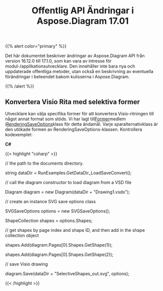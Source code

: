﻿---
title: Offentlig API Ändringar i Aspose.Diagram 17.01
type: docs
weight: 10
url: /sv/net/public-api-changes-in-aspose-diagram-17-01/
---
{{% alert color="primary" %}} 

Det här dokumentet beskriver ändringar av Aspose.Diagram API från version 16.12.0 till 17.1.0, som kan vara av intresse för modul-/applikationsutvecklare. Den innehåller inte bara nya och uppdaterade offentliga metoder, utan också en beskrivning av eventuella förändringar i beteendet bakom kulisserna i Aspose.Diagram.

{{% /alert %}} 
## **Konvertera Visio Rita med selektiva former**
Utvecklare kan välja specifika former för att konvertera Visio-ritningen till något annat format som stöds. Vi har lagt till[Former](http://www.aspose.com/api/net/diagram/aspose.diagram.saving/renderingsaveoptions/properties/shapes)medlem i[RenderingSaveOptions](http://www.aspose.com/api/net/diagram/aspose.diagram.saving/renderingsaveoptions)klass för detta ändamål. Varje sparalternativklass är den utökade formen av RenderingSaveOptions-klassen. Kontrollera kodexemplet:

**C#**

{{< highlight "csharp" >}}

 // the path to the documents directory.

string dataDir = RunExamples.GetDataDir_LoadSaveConvert();

// call the diagram constructor to load diagram from a VSD file

Diagram diagram = new Diagram(dataDir + "Drawing1.vsdx");

// create an instance SVG save options class

SVGSaveOptions options = new SVGSaveOptions();

ShapeCollection shapes = options.Shapes;

// get shapes by page index and shape ID, and then add in the shape collection object

shapes.Add(diagram.Pages[0].Shapes.GetShape(1));

shapes.Add(diagram.Pages[0].Shapes.GetShape(2));

// save Visio drawing

diagram.Save(dataDir + "SelectiveShapes_out.svg", options);

{{< /highlight >}}
